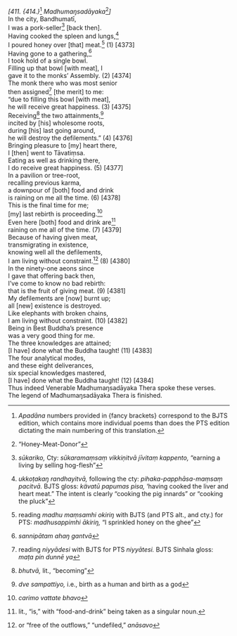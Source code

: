 *\[411. {414.}*[^1] *Madhumaŋsadāyaka*[^2]*\]*  
In the city, Bandhumatī,  
I was a pork-seller[^3] \[back then\].  
Having cooked the spleen and lungs,[^4]  
I poured honey over \[that\] meat.[^5] (1) \[4373\]  
Having gone to a gathering,[^6]  
I took hold of a single bowl.  
Filling up that bowl \[with meat\], I  
gave it to the monks’ Assembly. (2) \[4374\]  
The monk there who was most senior  
then assigned[^7] \[the merit\] to me:  
“due to filling this bowl \[with meat\],  
he will receive great happiness. (3) \[4375\]  
Receiving[^8] the two attainments,[^9]  
incited by \[his\] wholesome roots,  
during \[his\] last going around,  
he will destroy the defilements.” (4) \[4376\]  
Bringing pleasure to \[my\] heart there,  
I \[then\] went to Tāvatiṃsa.  
Eating as well as drinking there,  
I do receive great happiness. (5) \[4377\]  
In a pavilion or tree-root,  
recalling previous karma,  
a downpour of \[both\] food and drink  
is raining on me all the time. (6) \[4378\]  
This is the final time for me;  
\[my\] last rebirth is proceeding.[^10]  
Even here \[both\] food and drink are[^11]  
raining on me all of the time. (7) \[4379\]  
Because of having given meat,  
transmigrating in existence,  
knowing well all the defilements,  
I am living without constraint.[^12] (8) \[4380\]  
In the ninety-one aeons since  
I gave that offering back then,  
I’ve come to know no bad rebirth:  
that is the fruit of giving meat. (9) \[4381\]  
My defilements are \[now\] burnt up;  
all \[new\] existence is destroyed.  
Like elephants with broken chains,  
I am living without constraint. (10) \[4382\]  
Being in Best Buddha’s presence  
was a very good thing for me.  
The three knowledges are attained;  
\[I have\] done what the Buddha taught! (11) \[4383\]  
The four analytical modes,  
and these eight deliverances,  
six special knowledges mastered,  
\[I have\] done what the Buddha taught! (12) \[4384\]  
Thus indeed Venerable Madhumaŋsadāyaka Thera spoke these verses.  
The legend of Madhumaŋsadāyaka Thera is finished.  
[^1]: *Apadāna* numbers provided in {fancy brackets} correspond to the
    BJTS edition, which contains more individual poems than does the PTS
    edition dictating the main numbering of this translation.  
[^2]: “Honey-Meat-Donor”  
[^3]: *sūkariko,* Cty: *sūkaramaṃsaṃ vikkiṇitvā jīvitaṃ kappento,*
    “earning a living by selling hog-flesh”  
[^4]: *ukkoṭakaŋ randhayitvā,* following the cty:
    *pihaka-papphāsa-maṃsaṃ pacitvā.* BJTS gloss: *kävatū papumas pisa,*
    ‘having cooked the liver and heart meat.” The intent is clearly
    “cooking the pig innards” or “cooking the pluck”  
[^5]: reading *madhu maṃsamhi okiriŋ* with BJTS (and PTS alt., and cty.)
    for PTS: *madhusappimhi ākiriŋ,* “I sprinkled honey on the ghee”  
[^6]: *sannipātam ahaŋ gantvā*  
[^7]: reading *niyyādesi* with BJTS for PTS *niyyātesi.* BJTS Sinhala
    gloss: *maṭa pin dunnē ya*  
[^8]: *bhutvā,* lit., “becoming”  
[^9]: *dve sampattiyo,* i.e., birth as a human and birth as a god  
[^10]: *carimo vattate bhavo*  
[^11]: lit., “is,” with “food-and-drink” being taken as a singular noun.  
[^12]: or “free of the outflows,” “undefiled,” *anāsavo*
